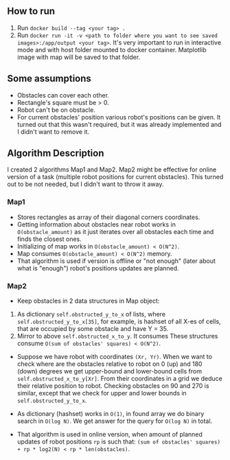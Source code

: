 ## How to run
1. Run `docker build --tag <your tag> .`
2. Run `docker run -it -v <path to folder where you want to see saved images>:/app/output <your tag>`. It's very important to run in interactive mode and with host folder mounted to docker container. Matplotlib image with map will be saved to that folder.

## Some assumptions

- Obstacles can cover each other.
- Rectangle's square must be > 0.
- Robot can't be on obstacle.
- For current obstacles' position various robot's positions can be given. It turned out that this wasn't required, but it was already implemented and I didn't want to remove it.


## Algorithm Description

I created 2 algorithms Map1 and Map2. Map2 might be effective for online version of a task (multiple robot positions for current obstacles). This turned out to be not needed, but I didn't want to throw it away.

### Map1
- Stores rectangles as array of their diagonal corners coordinates.
- Getting information about obstacles near robot works in `O(obstacle_amount)` as it just iterates over all obstacles each time and finds the closest ones.
- Initializing of map works in `O(obstacle_amount) < O(N^2)`.
- Map consumes `O(obstacle_amount) < O(N^2)` memory.
- That algorithm is used if version is offline or "not enough" (later about what is "enough")
robot's positions updates are planned.

### Map2
- Keep obstacles in 2 data structures in Map object:
1. As dictionary `self.obstructed_y_to_x` of lists, where `self.obstructed_y_to_x[35]`, for example,
is hashset of all X-es of cells, that are occupied by some obstacle and have Y = 35. 
2. Mirror to above `self.obstructed_x_to_y`. 
It consumes
These structures consume `O(sum of obstacles' squares) < O(N^2)`.

- Suppose we have robot with coordinates `(Xr, Yr)`.  When we want to check where are the obstacles relative to robot on 0 (up) and 180 (down) degrees we get upper-bound and lower-bound cells from `self.obstructed_x_to_y[Xr]`. From their coordinates in a grid we deduce their relative position to robot.  Checking obstacles on 90 and 270 is similar, except that we check for upper and lower bounds
in `self.obstructed_y_to_x`.

- As dictionary (hashset) works in `O(1)`, in found array we do binary search in `O(log N)`. We get answer for the query for `O(log N)` in total.

- That algorithm is used in online version, when amount of planned updates of robot positions `rp` is such that: `(sum of obstacles' squares) + rp * log2(N) < rp * len(obstacles)`.



